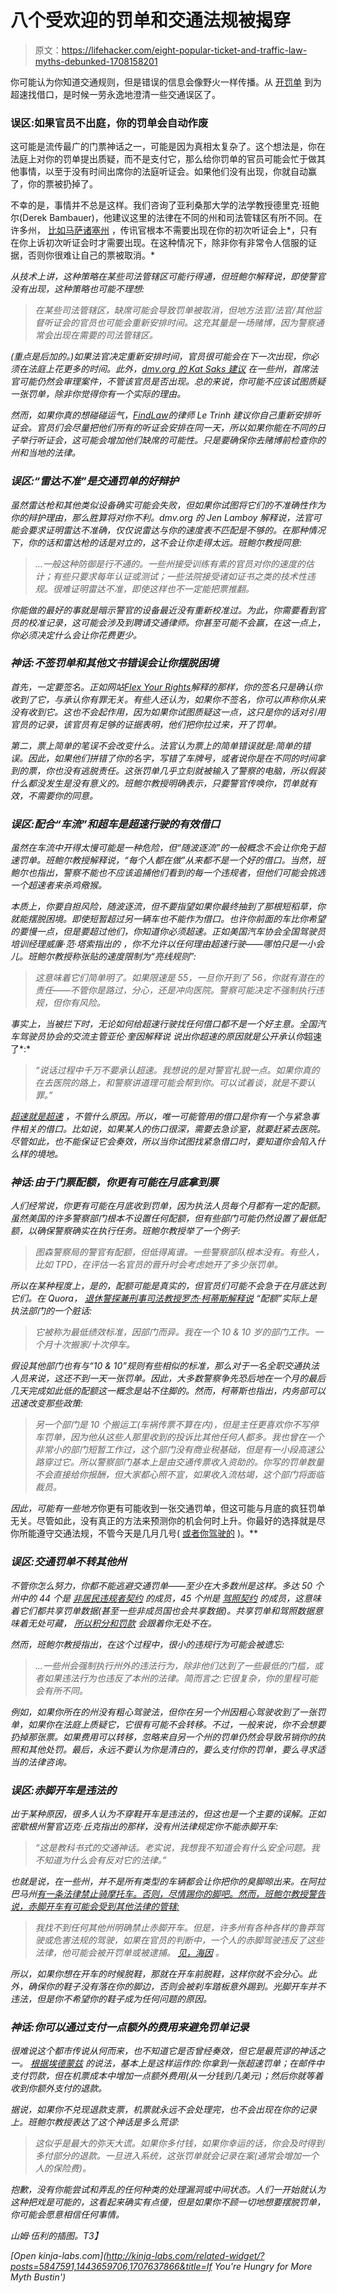# 八个受欢迎的罚单和交通法规被揭穿

> 原文：<https://lifehacker.com/eight-popular-ticket-and-traffic-law-myths-debunked-1708158201>

你可能认为你知道交通规则，但是错误的信息会像野火一样传播。从 [开罚单](https://lifehacker.com/how-to-beat-a-speeding-ticket-or-at-least-better-your-208611) 到为超速找借口，是时候一劳永逸地澄清一些交通误区了。



### **误区:如果官员不出庭，你的罚单会自动作废**

这可能是流传最广的门票神话之一，可能是因为真相太复杂了。这个想法是，你在法庭上对你的罚单提出质疑，而不是支付它，那么给你罚单的官员可能会忙于做其他事情，以至于没有时间出席你的法庭听证会。如果他们没有出现，你就自动赢了，你的票被扔掉了。

不幸的是，事情并不总是这样。我们咨询了亚利桑那大学的法学教授德里克·班鲍尔(Derek Bambauer)，他建议这里的法律在不同的州和司法管辖区有所不同。在许多州， [比如马萨诸塞州](http://www.mass.gov/courts/selfhelp/tickets/appealing-ticket.html) ，传讯官根本不需要出现在你的初次听证会上*，只有在你上诉初次听证会时才需要出现。在这种情况下，除非你有非常令人信服的证据，否则你很难让自己的票被取消。*

*从技术上讲，这种策略在某些司法管辖区可能行得通，但班鲍尔解释说，即使警官没有出现，这种策略也可能不理想:*

> *在某些司法管辖区，缺席可能会导致罚单被取消，但地方法官/法官/其他监督听证会的官员也可能会重新安排时间。这充其量是一场赌博，因为警察通常会出现在需要的司法管辖区。*

*(重点是后加的。)如果法官决定重新安排时间，官员很可能会在下一次出现，你必须在法庭上花更多的时间。此外，[dmv.org 的 Kat Saks 建议](http://www.dmv.org/articles/traffic-ticket-myths-whats-fact-and-whats-fiction/) 在一些州，首席法官可能仍然会审理案件，不管该官员是否出现。总的来说，你可能不应该试图质疑一张罚单，除非你觉得你有一个实际的理由。*

*然而，如果你真的想碰碰运气，[FindLaw](http://blogs.findlaw.com/blotter/2015/04/5-speeding-ticket-myths.html)的律师 Le Trinh 建议你自己重新安排听证会。官员们会尽量把他们所有的听证会安排在同一天，所以如果你能在不同的日子举行听证会，这可能会增加他们缺席的可能性。只是要确保你去赌博前检查你的州和当地的法律。*

### ***误区:“雷达不准”是交通罚单的好辩护***

*虽然雷达枪和其他类似设备确实可能会失败，但如果你试图将它们的不准确性作为你的辩护理由，那么胜算将对你不利。dmv.org 的 Jen Lamboy 解释说，法官可能会要求证明雷达不准确，仅仅说雷达与你的速度表不匹配是不够的。在那种情况下，你的话和雷达枪的话是对立的，这不会让你走得太远。班鲍尔教授同意:*

> *...一般这种防御是行不通的。一些州接受训练有素的官员对你的速度的估计；有些只要求每年认证或测试；一些法院接受诸如证书之类的技术性违规。很难证明雷达不准，即使这样也不一定能把票推翻。*

*你能做的最好的事就是暗示警官的设备最近没有重新校准过。为此，你需要看到官员的校准记录，这可能会涉及到聘请交通律师。你甚至可能不会赢，在这一点上，你必须决定什么会让你花费更少。*

### *神话:不签罚单和其他文书错误会让你摆脱困境*

*首先，一定要签名。正如网站[Flex Your Rights](http://www.flexyourrights.org/faqs/top-4-traffic-ticket-myths/)解释的那样，你的签名只是确认你收到了它，与承认你有罪无关。有些人还认为，如果你不签名，你可以声称你从来没有收到它。这也不会起作用，因为如果你试图质疑这一点，这只是你的话对引用官员的记录，该官员有足够的证据表明，他们把你拉过来，开了罚单。*

*第二，票上简单的笔误不会改变什么。法官认为票上的简单错误就是:简单的错误。因此，如果他们拼错了你的名字，写错了车牌号，或者说你是在不同的时间拿到的票，你也没有逃脱责任。这张罚单几乎立刻就被输入了警察的电脑，所以假装什么都没发生是没有意义的。班鲍尔教授明确表示，只要警官传唤你，罚单就有效，不需要你的同意。*

### ***误区:配合“车流”和超车是超速行驶的有效借口***

*虽然在车流中开得太慢可能是一种危险，但“随波逐流”的一般概念不会让你免于超速罚单。班鲍尔教授解释说，“每个人都在做”从来都不是一个好的借口。当然，班鲍尔也指出，警察不能也不应该追捕他们看到的每一个违规者，但他们可能会挑选一个超速者来杀鸡儆猴。*

*本质上，你要自担风险，随波逐流，但不要指望如果你最终抽到了那根短稻草，你就能摆脱困境。即使短暂超过另一辆车也不能作为借口。也许你前面的车比你希望的要慢一点，但是要超过他们，你知道你必须超速。正如美国汽车协会全国驾驶员培训经理威廉·范·塔索指出的 ，你不允许以任何理由超速行驶——哪怕只是一小会儿。班鲍尔教授称张贴的速度限制为“亮线规则”:*

> *这意味着它们简单明了。如果限速是 55，一旦你开到了 56，你就有潜在的责任——不管你是路过，分心，还是冲向医院。警察可能决定不强制执行违规，但你有风险。*

*事实上，当被拦下时，无论如何给超速行驶找任何借口都不是一个好主意。全国汽车驾驶员协会的交流主管亚伦·奎因解释说 说出你超速的原因就是公开承认你*超速了*:*

> *“说话过程中千万不要承认超速。我想说的是对警官礼貌一点。如果你真的在去医院的路上，和警察讲道理可能会帮到你。可以试着谈，就是不要认罪。”*

*[超速就是超速](https://lifehacker.com/does-speeding-really-get-you-there-any-faster-1556767685) ，不管什么原因。所以，唯一可能管用的借口是你有一个与紧急事件相关的借口。比如说，如果某人的伤口很深，需要去急诊室，就要赶紧去医院。尽管如此，也不能保证它会奏效，所以当你试图找紧急借口时，要知道你会陷入什么样的境地。*

### *神话:由于门票配额，你更有可能在月底拿到票*

*人们经常说，你更有可能在月底收到罚单，因为执法人员每个月都有一定的配额。虽然美国的许多警察部门根本不设置任何配额，但有些部门可能仍然设置了最低配额，以确保警察确实在执行任务。班鲍尔教授举了一个例子:*

> *图森警察局的警官有配额，但低得离谱。一些警察部队根本没有。有些人，比如 TPD，在评估一名官员的晋升时会考虑她开了多少张罚单。*

*所以在某种程度上，是的，配额可能是真实的，但官员们可能不会急于在月底达到它们。在 Quora， [退休警探兼刑事司法教授罗杰·柯蒂斯解释说](http://www.quora.com/Do-police-officers-have-monthly-ticket-quotas) “配额”实际上是执法部门的一个脏话:*

> *它被称为最低绩效标准，因部门而异。我在一个 10 & 10 岁的部门工作。一个月十次搬家/十次停车。*

*假设其他部门也有与“10 & 10”规则有些相似的标准，那么对于一名全职交通执法人员来说，这还不到一天一张罚单。因此，大多数警察争先恐后地在一个月的最后几天完成如此低的配额这一概念是站不住脚的。然而，柯蒂斯也指出，内务部可以迅速改变那些政策:*

> *另一个部门是 10 个搬运工(车祸传票不算在内)，但是主任更喜欢你不写停车罚单，因为他从这些人那里收到的投诉比其他任何人都多。我也曾在一个非常小的部门短暂工作过，这个部门没有商业税基础，但是有一小段高速公路穿过它。所以警察部门基本上是由交通传票收入资助的。你写的罚单数量不会直接给你报酬，但大家都心照不宣，如果收入流枯竭，这个部门将面临裁员。*

*因此，可能有一些地方*你更有可能收到一张交通罚单，但这可能与月底的疯狂罚单无关。尽管如此，没有真正的方法来预测你的机会何时上升。你最好的选择就是尽你所能遵守交通法规，不管今天是几月几号( [或者你驾驶的](https://lifehacker.com/the-most-ticketed-cars-in-the-us-1641838232) )。**

### ***误区:交通罚单不转其他州***

*不管你怎么努力，你都不能逃避交通罚单——至少在大多数州是这样。多达 50 个州中的 44 个是 [非居民违规者契约](http://en.wikipedia.org/wiki/Non-Resident_Violator_Compact) 的成员，45 个州是 [驾照契约](http://www.aamva.org/Drivers-License-Compacts/) 的成员，这意味着它们都共享罚单数据(甚至一些非成员国也会共享数据)。共享罚单和驾照数据意味着无处可藏， [所以积分和罚款](https://lifehacker.com/10-things-you-need-to-know-about-drivers-license-point-1536268897) 会跟着你无处不在。*

*然而，班鲍尔教授指出，在这个过程中，很小的违规行为可能会被遗忘:*

> *...一些州会强制执行州外的违法行为，除非他们达到了一些最低的门槛，或者如果违法行为也违反了本州的法律。简而言之:它很复杂，你的里程可能会有所不同。*

*例如，如果你所在的州没有粗心驾驶法，但你在另一个州因粗心驾驶收到了一张罚单，如果你在法庭上质疑它，它很有可能不会转移。不过，一般来说，你不会想要扔掉那张票。如果费用可以转移，忽略来自另一个州的罚单仍然会导致吊销你的执照和其他处罚。最后，永远不要认为你是清白的，要么支付你的罚单，要么寻求适当的法律咨询。*

### ***误区:赤脚开车是违法的***

*出于某种原因，很多人认为不穿鞋开车是违法的，但这也是一个主要的误解。正如密歇根州警官迈克·丘克指出的那样，没有州法律规定你不能赤脚开车:*

> *“这是教科书式的交通神话。老实说，我想我不知道会有什么安全问题。我不知道为什么会有反对它的法律。”*

*也就是说，在一些州，并不是所有类型的车辆都会让你把你的臭脚晾出来。在阿拉巴马州[有一条法律禁止骑摩托车。否则，尽情踢你的脚吧。然而，班鲍尔教授警告说，赤脚开车有可能会受到其他法律的管辖:](http://codes.lp.findlaw.com/alcode/32/5A/11/32-5A-245)*

> *我找不到任何其他州明确禁止赤脚开车。但是，许多州有各种各样的鲁莽驾驶或危害法规的驾驶，如果在官员的判断中，一个人的赤脚驾驶违反了这些法律，他可能会被开罚单或被逮捕。 [见，海因](http://legislature.maine.gov/statutes/29-A/title29-Asec2413.html) 。*

*所以，如果你想在开车的时候脱鞋，那就在开车前脱鞋，这样你就不会分心。此外，确保你的鞋子没有落在你的脚边，否则会被刹车踏板意外踢到。光脚开车并不违法，但是你不希望你的鞋子成为任何问题的原因。*

### *神话:你可以通过支付一点额外的费用来避免罚单记录*

*很难说这个都市传说从何而来，也不知道它是否曾经奏效，但它是最荒谬的神话之一。 [根据埃德蒙兹](http://www.edmunds.com/car-safety/traffic-ticket-urban-legends.html) 的说法，基本上是这样运作的:你拿到一张超速罚单；在邮件中支付罚款，但在机票成本中增加一点额外费用(从一分钱到几美元)；然后你就等着收到你额外支付的退款。*

*据说，如果你不兑现退款支票，机票就永远不会处理完，也不会出现在你的记录上。班鲍尔教授表达了这个神话是多么荒谬:*

> *这似乎是最大的弥天大谎。如果你多付钱，如果你幸运的话，你会及时得到多付部分的退款。一旦进入系统，这张罚单就会记录在案(通常会增加一个人的保险费)。*

*抱歉，没有你能尝试和弄乱的任何种类的处理漏洞或中间状态。人们一开始就认为这种把戏是可能的，这看起来确实有点傻，但是如果你不顾一切地想要摆脱罚单，你可能会愿意相信任何事情。*

*山姆·伍利的插图。T3】*

*[Open *kinja-labs.com*](http://kinja-labs.com/related-widget/?posts=5847591,1443659706,1707637866&title=If You're Hungry for More Myth Bustin')*